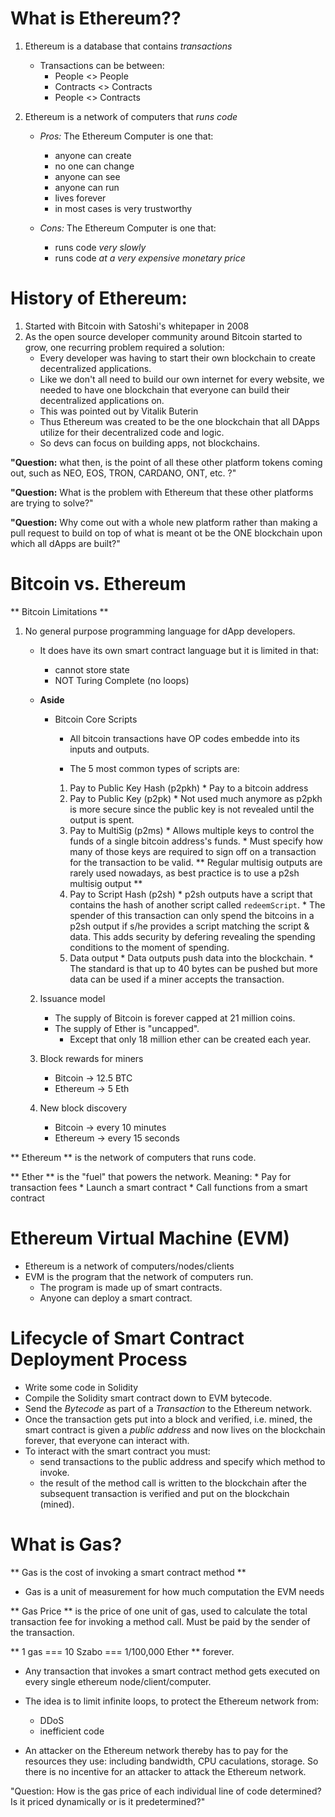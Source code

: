 # What is Ethereum??

1. Ethereum is a database that contains *transactions*

	* Transactions can be between:
	  * People <> People
	  * Contracts <> Contracts
	  * People <> Contracts

2. Ethereum is a network of computers that *runs code*

	* *Pros:* The Ethereum Computer is one that:
		* anyone can create
		* no one can change
		* anyone can see
		* anyone can run
		* lives forever
		* in most cases is very trustworthy

	* *Cons:* The Ethereum Computer is one that:
		* runs code *very slowly*
		* runs code *at a very expensive monetary price*



# History of Ethereum:

1. Started with Bitcoin with Satoshi's whitepaper in 2008
2. As the open source developer community around Bitcoin started to grow, one recurring problem required a solution:
	* Every developer was having to start their own blockchain to create decentralized applications.
	* Like we don't all need to build our own internet for every website, we needed to have one blockchain that everyone can build their decentralized applications on.
	* This was pointed out by Vitalik Buterin
	* Thus Ethereum was created to be the one blockchain that all DApps utilize for their decentralized code and logic.
	* So devs can focus on building apps, not blockchains.

**"Question:** what then, is the point of all these other platform tokens coming out, such as NEO, EOS, TRON, CARDANO, ONT, etc. ?"

**"Question:** What is the problem with Ethereum that these other platforms are trying to solve?"

**"Question:** Why come out with a whole new platform rather than making a pull request to build on top of what is meant ot be the ONE blockchain upon which all dApps are built?"


# Bitcoin vs. Ethereum

** Bitcoin Limitations **

1. No general purpose programming language for dApp developers.

	* It does have its own smart contract language but it is limited in that:
		* cannot store state
		* NOT Turing Complete (no loops)

	* **Aside**
		* Bitcoin Core Scripts
			* All bitcoin transactions have OP codes embedde into its inputs and outputs.

			* The 5 most common types of scripts are:

			1. Pay to Public Key Hash (p2pkh)
			  * Pay to a bitcoin address
			2. Pay to Public Key (p2pk)
			  * Not used much anymore as p2pkh is more secure since the public key is not revealed until the output is spent.
			3. Pay to MultiSig (p2ms)
			  * Allows multiple keys to control the funds of a single bitcoin address's funds.
			  * Must specify how many of those keys are required to sign off on a transaction for the transaction to be valid.
			  ** Regular multisig outputs are rarely used nowadays, as best practice is to use a p2sh multisig output **
			4. Pay to Script Hash (p2sh)
			  * p2sh outputs have a script that contains the hash of another script called `redeemScript`.
			  * The spender of this transaction can only spend the bitcoins in a p2sh output if s/he provides a script matching the script & data. This adds security by defering revealing the spending conditions to the moment of spending.
			5. Data output
			  * Data outputs push data into the blockchain. 
			  * The standard is that up to 40 bytes can be pushed but more data can be used if a miner accepts the transaction.

    2. Issuance model
    	* The supply of Bitcoin is forever capped at 21 million coins.
    	* The supply of Ether is "uncapped".
    		* Except that only 18 million ether can be created each year.

    3. Block rewards for miners
    	* Bitcoin -> 12.5 BTC
    	* Ethereum -> 5 Eth

    4. New block discovery
    	* Bitcoin -> every 10 minutes
    	* Ethereum -> every 15 seconds

** Ethereum ** is the network of computers that runs code. 

** Ether ** is the "fuel" that powers the network. Meaning:
	* Pay for transaction fees
	* Launch a smart contract
	* Call functions from a smart contract


# Ethereum Virtual Machine (EVM)

* Ethereum is a network of computers/nodes/clients
* EVM is the program that the network of computers run. 
  * The program is made up of smart contracts.
  * Anyone can deploy a smart contract.

# Lifecycle of Smart Contract Deployment Process

* Write some code in Solidity
* Compile the Solidity smart contract down to EVM bytecode.
* Send the *Bytecode* as part of a *Transaction* to the Ethereum network.
* Once the transaction gets put into a block and verified, i.e. mined, the smart contract is given a *public address* and now lives on the blockchain forever, that everyone can interact with.
* To interact with the smart contract you must:
  * send transactions to the public address and specify which method to invoke.
  * the result of the method call is written to the blockchain after the subsequent transaction is verified and put on the blockchain (mined).

# What is Gas?

** Gas is the cost of invoking a smart contract method **

* Gas is a unit of measurement for how much computation the EVM needs

** Gas Price ** is the price of one unit of gas, used to calculate the total transaction fee for invoking a method call. Must be paid by the sender of the transaction.

** 1 gas === 10 Szabo === 1/100,000 Ether ** forever.

* Any transaction that invokes a smart contract method gets executed on every single ethereum node/client/computer.

* The idea is to limit infinite loops, to protect the Ethereum network from:
	* DDoS
	* inefficient code
* An attacker on the Ethereum network thereby has to pay for the resources they use: including bandwidth, CPU caculations, storage. So there is no incentive for an attacker to attack the Ethereum network.


"Question: How is the gas price of each individual line of code determined? Is it priced dynamically or is it predetermined?"








